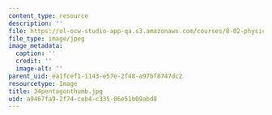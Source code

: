 ```yaml
---
content_type: resource
description: ''
file: https://ol-ocw-studio-app-qa.s3.amazonaws.com/courses/8-02-physics-ii-electricity-and-magnetism-spring-2007/a9467fa92f74ceb4c33506e51b09abd8_34pentagonthumb.jpg
file_type: image/jpeg
image_metadata:
  caption: ''
  credit: ''
  image-alt: ''
parent_uid: ea1fcef1-1143-e57e-2f48-a97bf8747dc2
resourcetype: Image
title: 34pentagonthumb.jpg
uid: a9467fa9-2f74-ceb4-c335-06e51b09abd8
---
```

